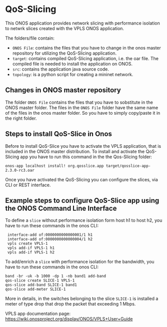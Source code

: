 # QoS-Slicing

This ONOS application provides network slicing with performance isolation to netwrk slices created with the VPLS ONOS application.

The folders/file contain:
* `ONOS File`: contains the files that you have to change in the onos master repository for utilizing the QoS-Slicing application.
* `target`: contains compiled QoS-Slicing application, i.e. the oar file. The compiled file is needed to install the application on ONOS.
* `src`: contains the application java source code. 
* `topology`: is a python script for creating a mininet network.

## Changes in ONOS master repository 

The folder `ONOS File` contains the files that you have to sobstitute in the ONOS master folder. The files in the `ONOS File` folder 
have the same name of the files in the onos master folder. So you have to simply copy/paste it in the right folder.

## Steps to install QoS-Slice in Onos
Before to install QoS-Slice you have to activate the VPLS application, that is included in the ONOS master distribution. To install and activate the QoS-Slicing app you have to run this command in the the Qos-Slicing folder:

    onos-app localhost install! org.qosslice.app target/qosslice-app-2.3.0-rc3.oar  
    
Once you have activated the QoS-Slicing you can configure the slices, via CLI or REST interface.
    
## Example steps to configure QoS-Slice app using the ONOS Command Line Interface

To define a `slice` without performance isolation form host h1 to host h2, you have to run these commands in the onos CLI:

     interface-add of:0000000000000001/1 h1             
     interface-add of:0000000000000004/1 h2 
     vpls create VPLS-1                                 
     vpls add-if VPLS-1 h1                              
     vpls add-if VPLS-1 h2
    
To add/enrich a `slice` with performance isolation for the bandwidth, you have to run these commands in the onos CLI:

    band -br -uk -b 1000 -dp 1 -nb band1 add-band     
    qos-slice create SLICE-1 VPLS-1                    
    qos-slice add-band SLICE-1 band1                
    qos-slice add-meter SLICE-1
    
More in details, in the switches belonging to the slice `SLICE-1` is installed a meter of type drop that drop the packet that exceeding 1 Mbps.
    
VPLS app documentation page: https://wiki.onosproject.org/display/ONOS/VPLS+User+Guide
